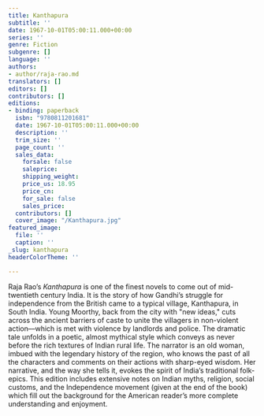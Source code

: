```yaml
---
title: Kanthapura
subtitle: ''
date: 1967-10-01T05:00:11.000+00:00
series: ''
genre: Fiction
subgenre: []
language: ''
authors:
- author/raja-rao.md
translators: []
editors: []
contributors: []
editions:
- binding: paperback
  isbn: "9780811201681"
  date: 1967-10-01T05:00:11.000+00:00
  description: ''
  trim_size: ''
  page_count: ''
  sales_data:
    forsale: false
    saleprice: 
    shipping_weight: 
    price_us: 18.95
    price_cn: 
    for_sale: false
    sales_price: 
  contributors: []
  cover_image: "/Kanthapura.jpg"
featured_image:
  file: ''
  caption: ''
_slug: kanthapura
headerColorTheme: ''

---
```

Raja Rao’s _Kanthapura_ is one of the finest novels to come out of mid-twentieth century India. It is the story of how Gandhi’s struggle for independence from the British came to a typical village, Kanthapura, in South India. Young Moorthy, back from the city with "new ideas," cuts across the ancient barriers of caste to unite the villagers in non-violent action––which is met with violence by landlords and police. The dramatic tale unfolds in a poetic, almost mythical style which conveys as never before the rich textures of Indian rural life. The narrator is an old woman, imbued with the legendary history of the region, who knows the past of all the characters and comments on their actions with sharp-eyed wisdom. Her narrative, and the way she tells it, evokes the spirit of India’s traditional folk-epics. This edition includes extensive notes on Indian myths, religion, social customs, and the Independence movement (given at the end of the book) which fill out the background for the American reader’s more complete understanding and enjoyment.
